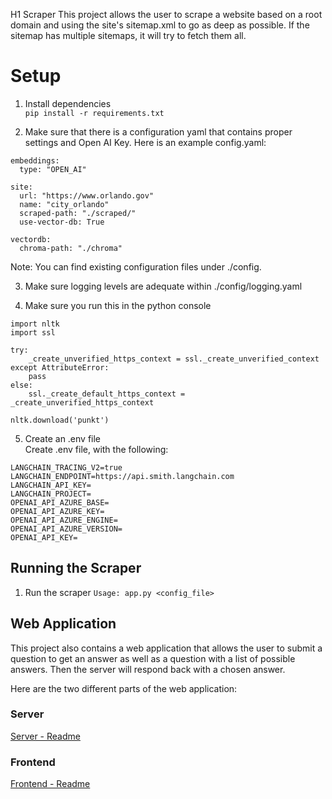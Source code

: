 
H1 Scraper
This project allows the user to scrape a website based on a root domain and 
using the site's sitemap.xml to go as deep as possible. If the sitemap has 
multiple sitemaps, it will try to fetch them all. 

# Setup 

1. Install dependencies <br>
`pip install -r requirements.txt`

2. Make sure that there is a configuration yaml that contains proper settings and Open AI Key. Here is an example config.yaml:
```
embeddings:
  type: "OPEN_AI"

site:
  url: "https://www.orlando.gov"
  name: "city_orlando"
  scraped-path: "./scraped/"
  use-vector-db: True

vectordb:
  chroma-path: "./chroma"
```
Note: You can find existing configuration files under ./config. 

3. Make sure logging levels are adequate within ./config/logging.yaml

4. Make sure you run this in the python console

```
import nltk
import ssl

try:
    _create_unverified_https_context = ssl._create_unverified_context
except AttributeError:
    pass
else:
    ssl._create_default_https_context = _create_unverified_https_context

nltk.download('punkt')
```
5. Create an .env file <br>
Create .env file, with the following:

```
LANGCHAIN_TRACING_V2=true
LANGCHAIN_ENDPOINT=https://api.smith.langchain.com
LANGCHAIN_API_KEY=
LANGCHAIN_PROJECT=
OPENAI_API_AZURE_BASE=
OPENAI_API_AZURE_KEY=
OPENAI_API_AZURE_ENGINE=
OPENAI_API_AZURE_VERSION=
OPENAI_API_KEY=
```

Running the Scraper
---------------------
1. Run the scraper 
`Usage: app.py <config_file>`

Web Application
---------------
This project also contains a web application that allows the user to submit a question
to get an answer as well as a question with a list of possible answers. Then the 
server will respond back with a chosen answer.

Here are the two different parts of the web application:

### Server
[Server - Readme](./server/README.md)
### Frontend
[Frontend - Readme](./ibts-frontend/README.md)






   
